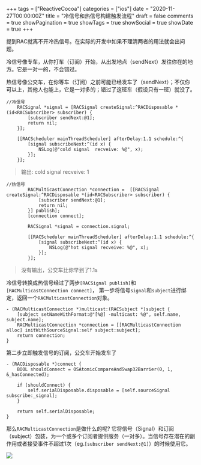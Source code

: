 +++
tags = ["ReactiveCocoa"]
categories = ["ios"]
date = "2020-11-27T00:00:00Z"
title = "冷信号和热信号构建触发流程"
draft = false
comments = true
showPagination = true
showTags = true
showSocial = true
showDate = true
+++


提到RAC就离不开冷热信号。在实际的开发中如果不理清两者的用法就会出问题。

冷信号像专车，从你打车（订阅）开始，从出发地点（sendNext）发往你在的地方。它是一对一的，不会错过。

热信号像公交车，在你等车（订阅）之前可能已经发车了（sendNext）；不仅你可以上，其他人也能上，它是一对多的；错过了这班车（假设只有一班）就没了。

<!--more-->

```
//冷信号
    RACSignal *signal = [RACSignal createSignal:^RACDisposable *(id<RACSubscriber> subscriber) {
        [subscriber sendNext:@1];
        return nil;
    }];

    [[RACScheduler mainThreadScheduler] afterDelay:1.1 schedule:^{
        [signal subscribeNext:^(id x) {
            NSLog(@"cold signal  recveive: %@", x);
        }];
    }];
```
>输出: cold signal  recveive: 1

```
//热信号
        RACMulticastConnection *connection =  [[RACSignal createSignal:^RACDisposable *(id<RACSubscriber> subscriber) {
            [subscriber sendNext:@1];
            return nil;
        }] publish];
        [connection connect];

        RACSignal *signal = connection.signal;

        [[RACScheduler mainThreadScheduler] afterDelay:1.1 schedule:^{
            [signal subscribeNext:^(id x) {
                NSLog(@"hot signal recveive: %@", x);
            }];
        }];
```
>没有输出，公交车比你早到了1.1s

冷信号转换成热信号经过了两步`[RACSignal publish]`和`[RACMulticastConnection connect]`，
第一步将信号`signal`和`subject`进行绑定，返回一个`RACMulticastConnection`对象。

```
- (RACMulticastConnection *)multicast:(RACSubject *)subject {
	[subject setNameWithFormat:@"[%@] -multicast: %@", self.name, subject.name];
	RACMulticastConnection *connection = [[RACMulticastConnection alloc] initWithSourceSignal:self subject:subject];
	return connection;
}
```
第二步立即触发信号的订阅，公交车开始发车了
```
- (RACDisposable *)connect {
	BOOL shouldConnect = OSAtomicCompareAndSwap32Barrier(0, 1, &_hasConnected);

	if (shouldConnect) {
		self.serialDisposable.disposable = [self.sourceSignal subscribe:_signal];
	}

	return self.serialDisposable;
}
```
那么`RACMulticastConnection`是做什么的呢?
它将信号（Signal）和订阅（subject）包装，为一个或多个订阅者提供服务（一对多）。当信号存在潜在的副作用或者接受事件不超过1次（eg.`[subscriber sendNext:@1]`）的时候使用它。

![](https://note.youdao.com/yws/api/personal/file/WEBb47d084e7444069fc09c784160fa22be?method=download&shareKey=44e2ac121991c7bfe127a3f1b3539762)
